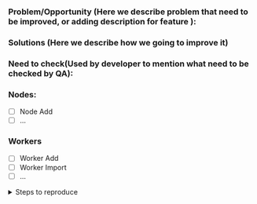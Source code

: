 

### Problem/Opportunity (Here we describe problem that need to be improved, or adding description for feature ):


### Solutions (Here we describe how we going to improve it)


### Need to check(Used by developer to mention what need to be checked by QA): 

### Nodes:

- [ ] Node Add
- [ ] ...

### Workers

- [ ] Worker Add
- [ ] Worker Import
- [ ] ...

<details><summary>Steps to reproduce</summary>

1.
2.
3.

</details>